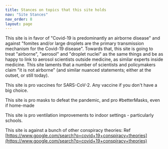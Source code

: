 ```yaml
---
title: Stances on topics that this site holds
nav: "Site Stances"
nav_order: 8
layout: page
---
```


This site is in favor of "Covid-19 is predominantly an airborne disease" and against "fomites and/or large droplets are the primary transmission mechanism for the Covid-19 disease". Towards that, this site is going to treat "airborne", "aerosol" and "droplet nuclei" as the same things and be as happy to link to aerosol scientists outside medicine, as similar experts inside medicine.  This site laments that a number of scientists and policymakers claim "it is not airborne" (and similar nuanced statements; either at the outset, or still today).

This site is pro vaccines for SARS-CoV-2. Any vaccine if you don't have a big choice.

This site is pro masks to defeat the pandemic, and pro #betterMasks, even if home-made

This site is pro ventilation improvements to indoor settings - particularly schools.

This site is against a bunch of other conspiracy theories: Ref [https://www.google.com/search?q=covid+19+conspiracy+theories](https://www.google.com/search?q=covid+19+conspiracy+theories)
